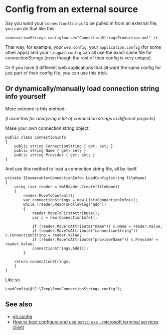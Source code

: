 ﻿# Config from an external source

Say you want your `connectionStrings` to be pulled in from an external file, you can do that like this:

	<connectionStrings configSource="ConnectionStringsProduction.xml" />

That way, for example, your `web.config`, your `application.config` (for some other apps) and your `linqpad.config` can all use the exact same file for connectionStrings (even though the rest of their config is very unique).

Or if you have 3 different web applications that all want the same config for just part of their config file, you can use this trick.

## Or dynamically/manually load connection string info yourself

More extreme is this method:

(*I used this for analyzing a lot of connection strings in different projects*)

Make your *own* connection string object:

	public class ConnectionInfo
	{
		public string ConnectionString { get; set; }
		public string Name { get; set; }
		public string Provider { get; set; }
	}

And use this method to load a connection string file, all by itself.

	private IEnumerable<ConnectionInfo> LoadConfig(string fileName)
	{
		using (var reader = XmlReader.Create(fileName))
		{
			reader.MoveToContent();
			var connectionStrings = new List<ConnectionInfo>();
			while (reader.ReadToFollowing("add"))
			{
				reader.MoveToFirstAttribute();
				var c = new ConnectionInfo();

				if (reader.MoveToAttribute("name")) c.Name = reader.Value;
				if (reader.MoveToAttribute("connectionString")) c.ConnectionString = reader.Value;
				if (reader.MoveToAttribute("providerName")) c.Provider = reader.Value;
				connectionStrings.Add(c);
			}

		return connectionStrings;
		}
	}

Like so

	LoadConfig(@"C:\Temp\SomeConnectionStrings.config");

## See also

- [git config](/git/git_config.md)
- [How to best configure and use `mstsc.exe` - microsoft terminal services client](/mstsc/how_to_best_configure_and_use_mstsc.md)
